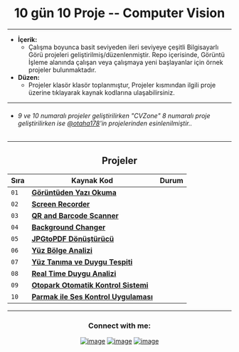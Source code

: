 <div align= "center">
<h1>10 gün 10 Proje -- Computer Vision</h1>
</div>

<hr/>

- <b> İçerik: </b>
  - Çalışma boyunca basit seviyeden ileri seviyeye çeşitli Bilgisayarlı Görü projeleri geliştirilmiş/düzenlenmiştir. Repo içerisinde, Görüntü İşleme alanında çalışan veya çalışmaya yeni başlayanlar için örnek projeler bulunmaktadır.
- <b> Düzen: </b>
  - Projeler klasör klasör toplanmıştur, Projeler kısmından ilgili proje üzerine tıklayarak kaynak kodlarına ulaşabilirsiniz.


<hr/>

- ###### 9 ve 10 numaralı projeler geliştirilirken "CVZone" 8 numaralı proje geliştirilirken ise [@otaha178](https://github.com/otaha178)'in projelerinden esinlenilmiştir..

<hr/>

<h2 align="center"> Projeler </h2>

| Sıra | Kaynak Kod                                                                                                                              | Durum           |
| ---- | ----------------------------------------------------------------------------------------------------------------------------------------| ------------------|
| `01` | **[Görüntüden Yazı Okuma](https://github.com/ofarukusta/Computer-Vision-Projects/tree/main/Goruntuden_Yazi_Okuma)**                     | | Tamamlandı    |
| `02` | **[Screen Recorder](https://github.com/ofarukusta/Computer-Vision-Projects/tree/main/Screen_Recorder)**                                 | | Tamamlandı    |
| `03` | **[QR and Barcode Scanner](https://github.com/ofarukusta/Computer-Vision-Projects/tree/main/QR-Barcode%20Scanner)**                     | | Tamamlandı    |
| `04` | **[Background Changer](https://github.com/ofarukusta/Computer-Vision-Projects/tree/main/BackgroundChanger)**                            | | Tamamlandı    |
| `05` | **[JPGtoPDF Dönüştürücü](https://github.com/ofarukusta/Computer-Vision-Projects/tree/main/jpg2pdf%20Python)**                           | | Tamamlandı    |
| `06` | **[Yüz Bölge Analizi](https://github.com/ofarukusta/Computer-Vision-Projects/tree/main/yuz_bolge_analizi)**                             | | Tamamlandı    |
| `07` | **[Yüz Tanıma ve Duygu Tespiti](https://github.com/ofarukusta/Computer-Vision-Projects/tree/main/yüz_tanima_ve_duygu_tespiti)**         | | Tamamlandı    |
| `08` | **[Real Time Duygu Analizi](https://github.com/ofarukusta/Computer-Vision-Projects/tree/main/Emotion-recognition-master)**              | | Tamamlandı    |
| `09` | **[Otopark Otomatik Kontrol Sistemi](https://github.com/ofarukusta/Computer-Vision-Projects/tree/main/Parking_Space_Counter)**          | | Tamamlandı    |
| `10` | **[Parmak ile Ses Kontrol Uygulaması](https://github.com/ofarukusta/Computer-Vision-Projects/tree/main/Parmak%20ile%20Ses%20Kontrolü)** | | Tamamlandı    |


<hr/>

<h3 align="center">Connect with me:</h3>
<div align="center">



[![image](https://img.shields.io/badge/LinkedIn-0077B5?style=for-the-badge&logo=linkedin&logoColor=white)](https://www.linkedin.com/in/ömer-faruk-usta-b1aa25204/)
[![image](https://img.shields.io/badge/Instagram-E4405F?style=for-the-badge&logo=instagram&logoColor=white)](https://instagram.com/ofaruk_usta?igshid=Yjk4NWM2ZWVkMw==)
[![image](https://img.shields.io/badge/Gmail-D14836?style=for-the-badge&logo=gmail&logoColor=white)](mailto:ofarukusta1903@gmail.com)

